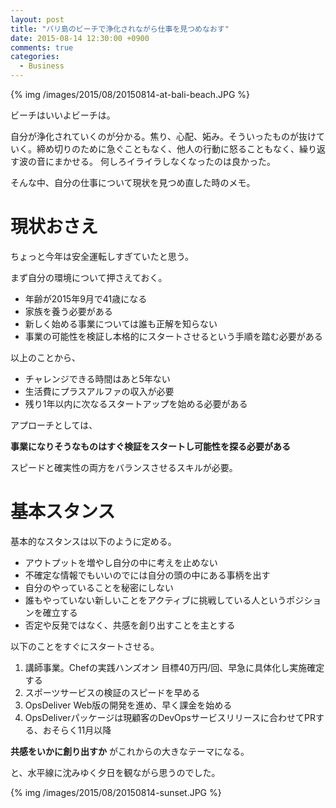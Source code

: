 ```yaml
---
layout: post
title: "バリ島のビーチで浄化されながら仕事を見つめなおす"
date: 2015-08-14 12:30:00 +0900
comments: true
categories:
  - Business
---
```


{% img /images/2015/08/20150814-at-bali-beach.JPG %}

ビーチはいいよビーチは。

自分が浄化されていくのが分かる。焦り、心配、妬み。そういったものが抜けていく。締め切りのために急ぐこともなく、他人の行動に怒ることもなく、繰り返す波の音にまかせる。 何しろイライラしなくなったのは良かった。

そんな中、自分の仕事について現状を見つめ直した時のメモ。

# 現状おさえ

ちょっと今年は安全運転しすぎていたと思う。

まず自分の環境について押さえておく。

* 年齢が2015年9月で41歳になる
* 家族を養う必要がある
* 新しく始める事業については誰も正解を知らない
* 事業の可能性を検証し本格的にスタートさせるという手順を踏む必要がある

以上のことから、

* チャレンジできる時間はあと5年ない
* 生活費にプラスアルファの収入が必要
* 残り1年以内に次なるスタートアップを始める必要がある

アプローチとしては、

**事業になりそうなものはすぐ検証をスタートし可能性を探る必要がある**

スピードと確実性の両方をバランスさせるスキルが必要。

# 基本スタンス

基本的なスタンスは以下のように定める。

* アウトプットを増やし自分の中に考えを止めない
* 不確定な情報でもいいのでには自分の頭の中にある事柄を出す
* 自分のやっていることを秘密にしない
* 誰もやっていない新しいことをアクティブに挑戦している人というポジションを確立する
* 否定や反発ではなく、共感を創り出すことを主とする

以下のことをすぐにスタートさせる。

1. 講師事業。Chefの実践ハンズオン 目標40万円/回、早急に具体化し実施確定する
1. スポーツサービスの検証のスピードを早める
1. OpsDeliver Web版の開発を進め、早く課金を始める
1. OpsDeliverパッケージは現顧客のDevOpsサービスリリースに合わせてPRする、おそらく11月以降

**共感をいかに創り出すか** がこれからの大きなテーマになる。

と、水平線に沈みゆく夕日を観ながら思うのでした。

{% img /images/2015/08/20150814-sunset.JPG %}